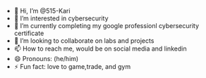 - 👋 Hi, I’m @515-Kari
- 👀 I’m interested in cybersecurity
- 🌱 I’m currently completing my google professionl cybersecurity certificate
- 💞️ I’m looking to collaborate on labs and projects
- 📫 How to reach me, would be on social media and linkedin 
- 😄 Pronouns: (he/him)
- ⚡ Fun fact: love to game,trade, and gym

<!---
515-Kari/515-Kari is a ✨ special ✨ repository because its `README.md` (this file) appears on your GitHub profile.
You can click the Preview link to take a look at your changes.
--->

